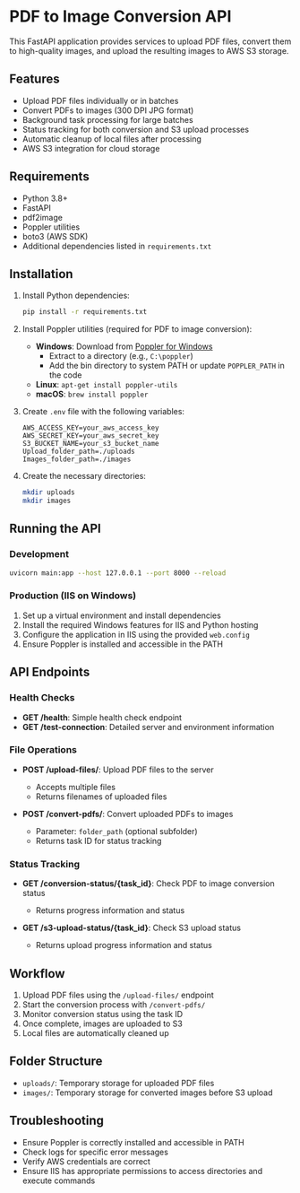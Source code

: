 # PDF to Image Conversion API

This FastAPI application provides services to upload PDF files, convert them to high-quality images, and upload the resulting images to AWS S3 storage.

## Features

- Upload PDF files individually or in batches
- Convert PDFs to images (300 DPI JPG format)
- Background task processing for large batches
- Status tracking for both conversion and S3 upload processes
- Automatic cleanup of local files after processing
- AWS S3 integration for cloud storage

## Requirements

- Python 3.8+
- FastAPI
- pdf2image
- Poppler utilities
- boto3 (AWS SDK)
- Additional dependencies listed in `requirements.txt`

## Installation

1. Install Python dependencies:
   ```bash
   pip install -r requirements.txt
   ```

2. Install Poppler utilities (required for PDF to image conversion):
   - **Windows**: Download from [Poppler for Windows](https://github.com/oschwartz10612/poppler-windows/releases/)
     - Extract to a directory (e.g., `C:\poppler`)
     - Add the bin directory to system PATH or update `POPPLER_PATH` in the code
   - **Linux**: `apt-get install poppler-utils`
   - **macOS**: `brew install poppler`

3. Create `.env` file with the following variables:
   ```
   AWS_ACCESS_KEY=your_aws_access_key
   AWS_SECRET_KEY=your_aws_secret_key
   S3_BUCKET_NAME=your_s3_bucket_name
   Upload_folder_path=./uploads
   Images_folder_path=./images
   ```

4. Create the necessary directories:
   ```bash
   mkdir uploads
   mkdir images
   ```

## Running the API

### Development

```bash
uvicorn main:app --host 127.0.0.1 --port 8000 --reload
```

### Production (IIS on Windows)

1. Set up a virtual environment and install dependencies
2. Install the required Windows features for IIS and Python hosting
3. Configure the application in IIS using the provided `web.config`
4. Ensure Poppler is installed and accessible in the PATH

## API Endpoints

### Health Checks

- **GET /health**: Simple health check endpoint
- **GET /test-connection**: Detailed server and environment information

### File Operations

- **POST /upload-files/**: Upload PDF files to the server
  - Accepts multiple files
  - Returns filenames of uploaded files

- **POST /convert-pdfs/**: Convert uploaded PDFs to images
  - Parameter: `folder_path` (optional subfolder)
  - Returns task ID for status tracking

### Status Tracking

- **GET /conversion-status/{task_id}**: Check PDF to image conversion status
  - Returns progress information and status

- **GET /s3-upload-status/{task_id}**: Check S3 upload status
  - Returns upload progress information and status

## Workflow

1. Upload PDF files using the `/upload-files/` endpoint
2. Start the conversion process with `/convert-pdfs/`
3. Monitor conversion status using the task ID
4. Once complete, images are uploaded to S3
5. Local files are automatically cleaned up

## Folder Structure

- `uploads/`: Temporary storage for uploaded PDF files
- `images/`: Temporary storage for converted images before S3 upload

## Troubleshooting

- Ensure Poppler is correctly installed and accessible in PATH
- Check logs for specific error messages
- Verify AWS credentials are correct
- Ensure IIS has appropriate permissions to access directories and execute commands